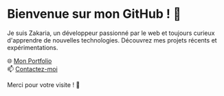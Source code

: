 # Bienvenue sur mon GitHub ! 👋

Je suis Zakaria, un développeur passionné par le web et toujours curieux d'apprendre de nouvelles technologies. Découvrez mes projets récents et expérimentations.

🌐 [Mon Portfolio](https://zakariakreifeur.netlify.app/)  
📫 [Contactez-moi](mailto:zakaria.kreifeur@live.fr)

Merci pour votre visite ! 🌟
